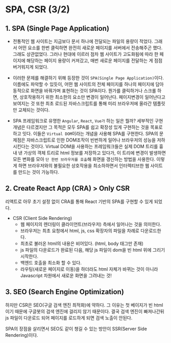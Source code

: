 # SPA, CSR (3/2)

## 1. SPA (Single Page Application)

- 전통적인 웹 사이트는 지금보다 문서 하나에 전달되는 파일의 용량이 적었다. 그래서 어떤 요소를 한번 클릭하면 완전히 새로운 페이지를 서버에서 전송해주곤 했다. 그래도 상관없었다. 그러나 현대에 이르러 점차 웹 사이트가 고도화됨에 따라 한 페이지에 해당하는 페이지 용량이 커져갔고, 매번 새로운 페이지를 전달하는 게 점점 버거워지게 되었다.

- 이러한 문제를 해결하기 위해 등장한 것이 `SPA(Single Page Application)`이다. 이름에도 파악할 수 있듯이, 어떤 웹 사이트의 전체 페이지를 하나의 페이지에 담아 동적으로 화면을 바꿔가며 표현하는 것이 SPA이다. 뭔가를 클릭하거나 스크롤 하면, 상호작용하기 위한 최소한의 요소만 변경이 일어난다. 페이지변경이 일어난다고 보여지는 것 또한 최초 로드된 자바스크립트를 통해 미리 브라우저에 올라간 템플릿만 교체되는 것이다.

- SPA 프레임워크로 유명한 `Angular`, `React`, `Vue가` 하는 일은 뭘까? 세부적인 구현 개념은 다르겠지만 그 목적은 모두 SPA를 쉽고 확장성 있게 구현하는 것을 목표로 하고 잇다. 이들은 `Virtual DOM`이라는 개념을 사용해 SPA를 구현한다. SPA의 문제점은 자바스크립트로 인한 DOM조작이 빈번하게 일어나 브라우저의 성능을 저하시킨다는 것이다. Virtual DOM을 사용하는 프레임워크들은 실제 DOM 트리를 흉내 낸 가상의 객체 트리로 html 정보를 저장하고 있다가, 이 트리에 변경이 발생하면 모든 변화를 모아 `단 한번 브라우저를 호출`해 화면을 갱신하는 방법을 사용한다. 이렇게 하면 브라우저와의 불필요한 상호작용을 최소하하면서 인터렉티브한 웹 사이트를 만드는 것이 가능하다.

## 2. Create React App (CRA) > Only CSR

리액트로 아무 초기 설정 없이 CRA를 통해 React 기반의 SPA를 구현할 수 있게 되었다.

- CSR (Client Side Rendering)
  - 웹 페이지의 렌더링이 클라이언트(브라우저) 측에서 일어나는 것을 의미한다.
  - 브라우저는 최초 요청에서 html, js, css 확장자의 파일을 차례로 다운로드한다.
  - 최초로 불러온 html의 내용은 비어있다. (html, body 태그만 존재)
  - js 파일의 다운로드가 완료된 다음, 해당 js 파일이 dom을 빈 html 위에 그리기 시작한다.
  - 백엔드 호출을 최소화 할 수 있다.
  - 라우팅(새로운 페이지로 이동)을 하더라도 html 자체가 바뀌는 것이 아니라 Javascript 차원에서 새로운 화면을 그려내는 것!

## 3. SEO (Search Engine Optimization)

하지만 CSR은 SEO(구글 검색 엔진 최적화)에 약하다. 그 이유는 첫 베이지가 빈 html이기 때문에 구글봇의 검색 엔진에 걸리지 않기 때문이다. 결국 검색 엔진이 빠져나간뒤 js 파일이 다운로드 되어 페이지를 로드하게 되면 검색 노출이 안된다.

SPA의 장점을 살리면서 SEO도 같이 챙길 수 있는 방안이 SSR(Server Side Rendering)이다.
